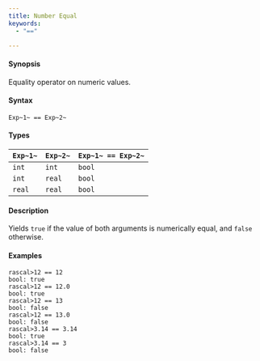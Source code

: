 ```yaml
---
title: Number Equal
keywords:
  - "=="

---
```


#### Synopsis

Equality operator on numeric values.

#### Syntax

`Exp~1~ == Exp~2~`

#### Types

| `Exp~1~`  |  `Exp~2~` | `Exp~1~ == Exp~2~`   |
| --- | --- | --- |
| `int`      |  `int`     | `bool`                 |
| `int`      |  `real`    | `bool`                 |
| `real`     |  `real`    | `bool`                 |

#### Description

Yields `true` if the value of both arguments is numerically equal, and `false` otherwise.

#### Examples

```rascal-shell 
rascal>12 == 12
bool: true
rascal>12 == 12.0
bool: true
rascal>12 == 13
bool: false
rascal>12 == 13.0
bool: false
rascal>3.14 == 3.14
bool: true
rascal>3.14 == 3
bool: false
```

